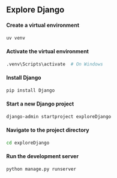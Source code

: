 ## Explore Django

#### Create a virtual environment

```bash
uv venv
```

#### Activate the virtual environment

```bash
.venv\Scripts\activate  # On Windows
```

#### Install Django

```bash
pip install Django
```

#### Start a new Django project

```bash
django-admin startproject exploreDjango
```

#### Navigate to the project directory

```bash
cd exploreDjango
```

#### Run the development server

```bash
python manage.py runserver
```
